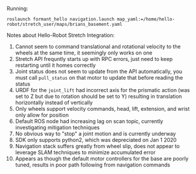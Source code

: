 
Running:

`roslaunch formant_hello navigation.launch map_yaml:=/home/hello-robot/stretch_user/maps/brians_basement.yaml`



Notes about Hello-Robot Stretch Integration:

1. Cannot seem to command translational and rotational velocity to the wheels at the same time, it seemingly only works on one
2. Stretch API frequntly starts up with RPC errors, just need to keep restarting until it homes correctly
3. Joint status does not seem to update from the API automatically, you must call `pull_status` on that motor to update that before reading the status
4. URDF for the `joint_lift` had incorrect axis for the prismatic action (was set to Z but due to rotation should be set to Y) resulting in translation horizontally instead of vertically
5. Only wheels support velocity commands, head, lift, extension, and wrist only allow for position
6. Default ROS node had increasing lag on scan topic, currently investigating mitigation techniques
7. No obvious way to "stop" a joint motion and is currently underway
8. SDK only supports python2, which was depreciated on Jan 1 2020
9. Navigation stack suffers greatly from wheel slip, does not appear to leverage SLAM techniques to minimize accumulated error
10. Appears as though the default motor controllers for the base are poorly tuned, results in poor path following from navigation commands